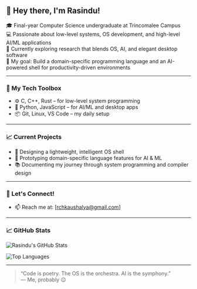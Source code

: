 ## 👋 Hey there, I'm Rasindu!

🎓 Final-year Computer Science undergraduate at Trincomalee Campus  
💻 Passionate about low-level systems, OS development, and high-level AI/ML applications  
🧠 Currently exploring research that blends OS, AI, and elegant desktop software  
🔬 My goal: Build a domain-specific programming language and an AI-powered shell for productivity-driven environments

---

### 🧰 My Tech Toolbox
- ⚙️ C, C++, Rust – for low-level system programming
- 🧠 Python, JavaScript – for AI/ML and desktop apps
- 📦 Git, Linux, VS Code – my daily setup

---

### 📈 Current Projects
- 🚀 Designing a lightweight, intelligent OS shell
- 🧪 Prototyping domain-specific language features for AI & ML
- 📚 Documenting my journey through system programming and compiler design

---

### 🤝 Let's Connect!
- 📫 Reach me at: [rchkaushalya@gmail.com]

---

### 📈 GitHub Stats

![Rasindu's GitHub Stats](https://github-readme-stats.vercel.app/api?username=RCHKaushalya&show_icons=true&theme=radical)

![Top Languages](https://github-readme-stats.vercel.app/api/top-langs/?username=RCHKaushalya&layout=compact&theme=radical)

---

> “Code is poetry. The OS is the orchestra. AI is the symphony.”  
> — Me, probably 😉

